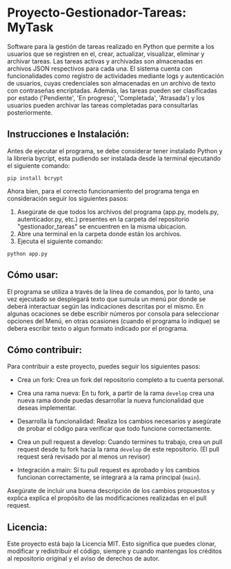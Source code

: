 # Proyecto-Gestionador-Tareas: MyTask

Software para la gestión de tareas realizado en Python que permite a los usuarios que se registren en el, crear, actualizar, visualizar, eliminar y archivar tareas. Las tareas activas y archivadas son almacenadas en archivos JSON respectivos para cada una. El sistema cuenta con funcionalidades como registro de actividades mediante logs y autenticación de usuarios, cuyas credenciales son almacenadas en un archivo de texto con contraseñas encriptadas. Además, las tareas pueden ser clasificadas por estado ('Pendiente', 'En progreso', 'Completada', 'Atrasada') y los usuarios pueden archivar las tareas completadas para consultarlas posteriormente.

## Instrucciones e Instalación:

Antes de ejecutar el programa, se debe considerar tener instalado Python y la libreria bycript, esta pudiendo ser instalada desde la terminal ejecutando el siguiente comando:

```
pip install bcrypt
```

Ahora bien, para el correcto funcionamiento del programa tenga en consideración seguir los siguientes pasos:

1. Asegúrate de que todos los archivos del programa (app.py, models.py, autenticador.py, etc.) presentes en la carpeta del repositorio "gestionador_tareas" se encuentren en la misma ubicacion.
2. Abre una terminal en la carpeta donde están los archivos.
3. Ejecuta el siguiente comando:
```
python app.py 
```

## Cómo usar:

El programa se utiliza a través de la línea de comandos, por lo tanto, una vez ejecutado se desplegará texto que sumula un menú por donde se deberá interactuar según las indicaciones descritas por el mismo. En algunas ocaciones se debe escribir números por consola para seleccionar opciones del Menú, en otras ocasiones (cuando el programa lo indique) se debera escribir texto o algun formato indicado por el programa.

## Cómo contribuir:

Para contribuir a este proyecto, puedes seguir los siguientes pasos:

* Crea un fork: Crea un fork del repositorio completo a tu cuenta personal.

* Crea una rama nueva: En tu fork, a partir de la rama ```develop``` crea una nueva rama donde puedas desarrollar la nueva funcionalidad que deseas implementar.

* Desarrolla la funcionalidad: Realiza los cambios necesarios y asegúrate de probar el código para verificar que todo funcione correctamente.

* Crea un pull request a develop: Cuando termines tu trabajo, crea un pull request desde tu fork hacia la rama ```develop``` de este repositorio. (El pull request será revisado por al menos un revisor)

* Integración a main: Si tu pull request es aprobado y los cambios funcionan correctamente, se integrará a la rama principal (```main```).

Asegúrate de incluir una buena descripción de los cambios propuestos y explica explica el propósito de las modificaciones realizadas en el pull request.

## Licencia:

Este proyecto está bajo la Licencia MIT. Esto significa que puedes clonar, modificar y redistribuir el código, siempre y cuando mantengas los créditos al repositorio original y el aviso de derechos de autor.
